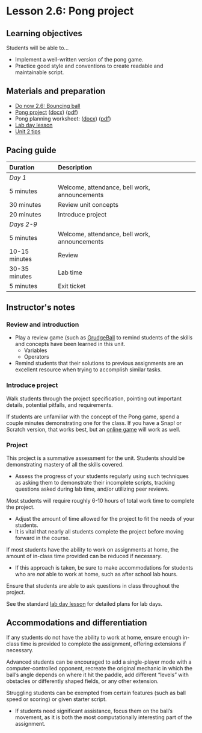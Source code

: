 # Lesson 2.6: Pong project

## Learning objectives

Students will be able to...

* Implement a well-written version of the pong game.
* Practice good style and conventions to create readable and maintainable script.

## Materials and preparation

* [Do now 2.6: Bouncing ball](do_now_26.md)  
* [Pong project](project_2.md) ([docx](https://github.com/TEALSK12/introduction-to-computer-science/raw/master/Projects/Projects%20Word/Project%202%20Pong.docx)) ([pdf](https://github.com/TEALSK12/introduction-to-computer-science/raw/master/Projects/Projects%20PDF/Project%202%20Pong.pdf))
* Pong planning worksheet: ([docx](https://github.com/TEALSK12/introduction-to-computer-science/raw/master/Projects/Projects%20Word/Project_2_Pong_Planning_Worksheet.docx)) ([pdf](https://github.com/TEALSK12/introduction-to-computer-science/raw/master/Projects/Projects%20PDF/Project_2_Pong_Planning_Worksheet.pdf))
* [Lab day lesson](lab_day_lesson.md)
* [Unit 2 tips](unit_2_tips.md)

## Pacing guide

| Duration      | Description                                   |
| :------------- | :--------------------------------------------- |
| _Day 1_       |                                               |
| 5 minutes     | Welcome, attendance, bell work, announcements |
| 30 minutes    | Review unit concepts                          |
| 20 minutes    | Introduce project                             |
| _Days 2-9_    |                                               |
| 5 minutes     | Welcome, attendance, bell work, announcements |
| 10-15 minutes | Review                                        |
| 30-35 minutes | Lab time                                      |
| 5 minutes     | Exit ticket                                   |

## Instructor's notes

### Review and introduction

* Play a review game (such as [GrudgeBall](http://toengagethemall.blogspot.com/2013/02/grudgeball-review-game-where-kids-attack.html) to remind students of the skills and concepts have been learned in this unit.
  * Variables
  * Operators
* Remind students that their solutions to previous assignments are an excellent resource when trying to accomplish similar tasks.

### Introduce project

Walk students through the project specification, pointing out important details, potential pitfalls, and requirements.

If students are unfamiliar with the concept of the Pong game, spend a couple minutes demonstrating one for the class.  If you have a Snap! or Scratch version, that works best, but an [online game](http://www.ponggame.org/) will work as well.

### Project

This project is a summative assessment for the unit.  Students should be demonstrating mastery of all the skills covered.

* Assess the progress of your students regularly using such techniques as asking them to demonstrate their incomplete scripts, tracking questions asked during lab time, and/or utilizing peer reviews.

Most students will require roughly 6-10 hours of total work time to complete the project.

* Adjust the amount of time allowed for the project to fit the needs of your students.
* It is vital that nearly all students complete the project before moving forward in the course.

If most students have the ability to work on assignments at home, the amount of in-class time provided can be reduced if necessary.

* If this approach is taken, be sure to make accommodations for students who are _not_ able to work at home, such as after school lab hours.

Ensure that students are able to ask questions in class throughout the project.

See the standard [lab day lesson](lab_day_lesson.md) for detailed plans for lab days.

## Accommodations and differentiation

If any students do not have the ability to work at home, ensure enough in-class time is provided to complete the assignment, offering extensions if necessary.

Advanced students can be encouraged to add a single-player mode with a computer-controlled opponent, recreate the original mechanic in which the ball’s angle depends on where it hit the paddle, add different “levels” with obstacles or differently shaped fields, or any other extension.

Struggling students can be exempted from certain features (such as ball speed or scoring) or given starter script.

* If students need significant assistance, focus them on the ball’s movement, as it is both the most computationally interesting part of the assignment.
